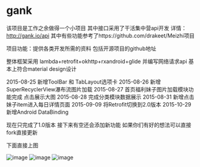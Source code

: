 # gank
该项目是工作之余做得一个小项目 其中接口采用了干活集中营api开发 详情：http://gank.io/api  其中有些功能参考了https://github.com/drakeet/Meizhi项目

项目功能：提供各类开发所需的资料 包括开源项目的github地址

整体框架采用 lambda+retrofit+okhttp+rxandroid+glide 并编写网络请求api 基本上符合material design设计

2015-08-25 新增ToolBar 和 TabLayout选项卡
2015-08-26 新增SuperRecyclerView瀑布流图片加载
2015-08-27 首页福利妹子图片加载模块功能完成 点击展示大图
2015-08-28 完成分类模块数据展示
2015-08-31 新增点击妹子item进入每日详情页面
2015-09-09 将Retrofit切换到2.0版本
2015-10-29 新增Android DataBinding

现在只完成了1.0版本 接下来有空还会添加新功能 如果你们有好的想法可以直接fork直接更新

下面直接上图

![image](https://github.com/jtsky/gank/blob/master/imgs/girl.png)
![image](https://github.com/jtsky/gank/blob/master/imgs/category.png)
![image](https://github.com/jtsky/gank/blob/master/imgs/big.png)

